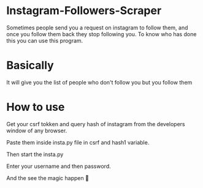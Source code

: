 # Instagram-Followers-Scraper
Sometimes people send you a request on instagram to follow them, and once you follow them back they stop following you. To know who has done this you can use this program.

# Basically
It will give you the list of people who don't follow you but you follow them

# How to use 
Get your csrf tokken and query hash of instagram from the developers window of any browser.

Paste them inside insta.py file in csrf and hash1 variable.

Then start the insta.py

Enter your username and then password.

And the see the magic happen 🙂
